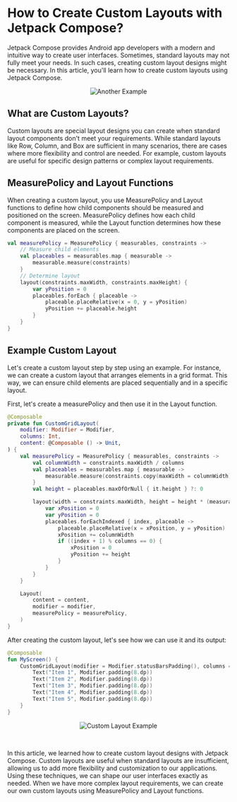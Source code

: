 # How to Create Custom Layouts with Jetpack Compose?

Jetpack Compose provides Android app developers with a modern and intuitive way to create user interfaces. Sometimes, standard layouts may not fully meet your needs. In such cases, creating custom layout designs might be necessary. In this article, you'll learn how to create custom layouts using Jetpack Compose.

<p align="center">
  <img src="https://miro.medium.com/v2/resize:fit:1400/format:webp/0*K2s3Id5ctmaXvRwc" alt="Another Example">
</p>

## What are Custom Layouts?

Custom layouts are special layout designs you can create when standard layout components don't meet your requirements. While standard layouts like Row, Column, and Box are sufficient in many scenarios, there are cases where more flexibility and control are needed. For example, custom layouts are useful for specific design patterns or complex layout requirements.

## MeasurePolicy and Layout Functions

When creating a custom layout, you use MeasurePolicy and Layout functions to define how child components should be measured and positioned on the screen. MeasurePolicy defines how each child component is measured, while the Layout function determines how these components are placed on the screen.

```kotlin
val measurePolicy = MeasurePolicy { measurables, constraints ->
    // Measure child elements
    val placeables = measurables.map { measurable ->
        measurable.measure(constraints)
    }
    // Determine layout
    layout(constraints.maxWidth, constraints.maxHeight) {
        var yPosition = 0
        placeables.forEach { placeable ->
            placeable.placeRelative(x = 0, y = yPosition)
            yPosition += placeable.height
        }
    }
}
```
## Example Custom Layout

Let's create a custom layout step by step using an example. For instance, we can create a custom layout that arranges elements in a grid format. This way, we can ensure child elements are placed sequentially and in a specific layout.

First, let's create a measurePolicy and then use it in the Layout function.

```kotlin
@Composable
private fun CustomGridLayout(
    modifier: Modifier = Modifier,
    columns: Int,
    content: @Composable () -> Unit,
) {
    val measurePolicy = MeasurePolicy { measurables, constraints ->
        val columnWidth = constraints.maxWidth / columns
        val placeables = measurables.map { measurable ->
            measurable.measure(constraints.copy(maxWidth = columnWidth))
        }
        val height = placeables.maxOfOrNull { it.height } ?: 0

        layout(width = constraints.maxWidth, height = height * (measurables.size / columns + 1)) {
            var xPosition = 0
            var yPosition = 0
            placeables.forEachIndexed { index, placeable ->
                placeable.placeRelative(x = xPosition, y = yPosition)
                xPosition += columnWidth
                if ((index + 1) % columns == 0) {
                    xPosition = 0
                    yPosition += height
                }
            }
        }
    }

    Layout(
        content = content,
        modifier = modifier,
        measurePolicy = measurePolicy,
    )
}
```
After creating the custom layout, let's see how we can use it and its output:

```kotlin
@Composable
fun MyScreen() {
    CustomGridLayout(modifier = Modifier.statusBarsPadding(), columns = 2) {
        Text("Item 1", Modifier.padding(8.dp))
        Text("Item 2", Modifier.padding(8.dp))
        Text("Item 3", Modifier.padding(8.dp))
        Text("Item 4", Modifier.padding(8.dp))
        Text("Item 5", Modifier.padding(8.dp))
    }
}
```
<p align="center">
  <img src="https://miro.medium.com/v2/resize:fit:606/format:webp/1*8bF5pVlKd6jXZgZ1L5_O8w.jpeg" alt="Custom Layout Example">
</p>

<br>

In this article, we learned how to create custom layout designs with Jetpack Compose. Custom layouts are useful when standard layouts are insufficient, allowing us to add more flexibility and customization to our applications. Using these techniques, we can shape our user interfaces exactly as needed. When we have more complex layout requirements, we can create our own custom layouts using MeasurePolicy and Layout functions.
<br>
